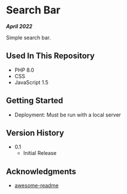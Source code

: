 # Search Bar

***April 2022***

Simple search bar.

## Used In This Repository

- PHP 8.0
- CSS
- JavaScript 1.5

## Getting Started

* Deployment: Must be run with a local server

## Version History

* 0.1
    * Initial Release

## Acknowledgments

* [awesome-readme](https://github.com/matiassingers/awesome-readme)
